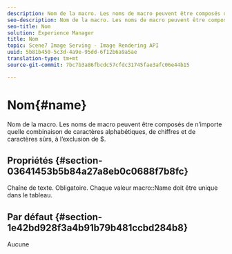 ```yaml
---
description: Nom de la macro. Les noms de macro peuvent être composés de n’importe quelle combinaison de caractères alphabétiques, de chiffres et de caractères sûrs, à l’exclusion de $.
seo-description: Nom de la macro. Les noms de macro peuvent être composés de n’importe quelle combinaison de caractères alphabétiques, de chiffres et de caractères sûrs, à l’exclusion de $.
seo-title: Nom
solution: Experience Manager
title: Nom
topic: Scene7 Image Serving - Image Rendering API
uuid: 5b81b450-5c3d-4a9e-95dd-6f12b6a9a5ae
translation-type: tm+mt
source-git-commit: 7bc7b3a86fbcdc57cfdc31745fae3afc06e44b15

---
```



# Nom{#name}

Nom de la macro. Les noms de macro peuvent être composés de n’importe quelle combinaison de caractères alphabétiques, de chiffres et de caractères sûrs, à l’exclusion de $.

## Propriétés {#section-03641453b5b84a27a8eb0c0688f7b8fc}

Chaîne de texte. Obligatoire. Chaque valeur macro::Name doit être unique dans le tableau.

## Par défaut {#section-1e42bd928f3a4b91b79b481ccbd284b8}

Aucune
